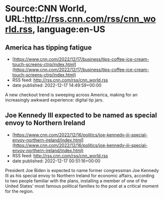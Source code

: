 # Source:CNN World, URL:http://rss.cnn.com/rss/cnn_world.rss, language:en-US

## America has tipping fatigue
 - [https://www.cnn.com/2022/12/17/business/tips-coffee-ice-cream-touch-screens-ctrp/index.html](https://www.cnn.com/2022/12/17/business/tips-coffee-ice-cream-touch-screens-ctrp/index.html)
 - RSS feed: http://rss.cnn.com/rss/cnn_world.rss
 - date published: 2022-12-17 14:49:59+00:00

A new checkout trend is sweeping across America, making for an increasingly awkward experience: digital tip jars.

## Joe Kennedy III expected to be named as special envoy to Northern Ireland
 - [https://www.cnn.com/2022/12/16/politics/joe-kennedy-iii-special-envoy-northern-ireland/index.html](https://www.cnn.com/2022/12/16/politics/joe-kennedy-iii-special-envoy-northern-ireland/index.html)
 - RSS feed: http://rss.cnn.com/rss/cnn_world.rss
 - date published: 2022-12-17 00:51:16+00:00

President Joe Biden is expected to name former congressman Joe Kennedy III as his special envoy to Northern Ireland for economic affairs, according to two people familiar with the plans, installing a member of one of the United States' most famous political families to the post at a critical moment for the region.

